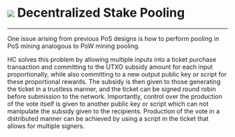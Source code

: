# <img class="dcr-icon" src="/img/dcr-icons/Pool.svg" /> Decentralized Stake Pooling 

---

One issue arising from previous PoS designs is how to perform pooling in PoS mining analogous to PoW mining pooling.

HC solves this problem by allowing multiple inputs into a ticket purchase transaction and committing to the UTXO subsidy amount for each input proportionally, while also committing to a new output public key or script for these proportional rewards. The subsidy is then given to those generating the ticket in a trustless manner, and the ticket can be signed round robin before submission to the network. Importantly, control over the production of the vote itself is given to another public key or script which can not manipulate the subsidy given to the recipients. Production of the vote in a distributed manner can be achieved by using a script in the ticket that allows for multiple signers.

